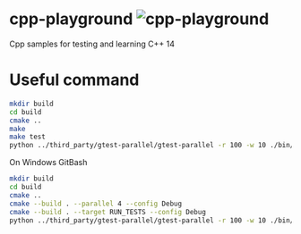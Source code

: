 # cpp-playground ![cpp-playground](https://github.com/weidonglian/cpp-playground/workflows/cpp-playground/badge.svg)
Cpp samples for testing and learning C++ 14

# Useful command

```bash
mkdir build
cd build
cmake ..
make
make test
python ../third_party/gtest-parallel/gtest-parallel -r 100 -w 10 ./bin/cpptest.exe
```

On Windows GitBash

```bash
mkdir build
cd build
cmake ..
cmake --build . --parallel 4 --config Debug
cmake --build . --target RUN_TESTS --config Debug
python ../third_party/gtest-parallel/gtest-parallel -r 100 -w 10 ./bin/cpptest.exe
```
